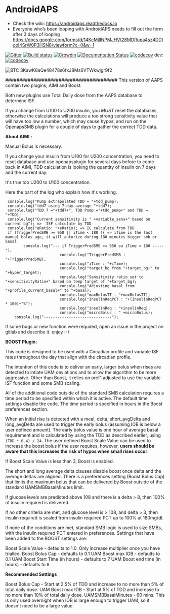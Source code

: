 # AndroidAPS

* Check the wiki: https://androidaps.readthedocs.io
*  Everyone who’s been looping with AndroidAPS needs to fill out the form after 3 days of looping  https://docs.google.com/forms/d/14KcMjlINPMJHVt28MDRupa4sz4DDIooI4SrW0P3HSN8/viewform?c=0&w=1

[![Gitter](https://badges.gitter.im/MilosKozak/AndroidAPS.svg)](https://gitter.im/MilosKozak/AndroidAPS?utm_source=badge&utm_medium=badge&utm_campaign=pr-badge&utm_content=badge)
[![Build status](https://travis-ci.org/nightscout/AndroidAPS.svg?branch=master)](https://travis-ci.org/nightscout/AndroidAPS)
[![Crowdin](https://d322cqt584bo4o.cloudfront.net/androidaps/localized.svg)](https://translations.androidaps.org/project/androidaps)
[![Documentation Status](https://readthedocs.org/projects/androidaps/badge/?version=latest)](https://androidaps.readthedocs.io/en/latest/?badge=latest)
[![codecov](https://codecov.io/gh/MilosKozak/AndroidAPS/branch/master/graph/badge.svg)](https://codecov.io/gh/MilosKozak/AndroidAPS)
dev: [![codecov](https://codecov.io/gh/MilosKozak/AndroidAPS/branch/dev/graph/badge.svg)](https://codecov.io/gh/MilosKozak/AndroidAPS)


![BTC](https://bitit.io/assets/coins/icon-btc-1e5a37bc0eb730ac83130d7aa859052bd4b53ac3f86f99966627801f7b0410be.svg) 3KawK8aQe48478s6fxJ8Ms6VTWkwjgr9f2

########################################
This version of AAPS contain two plugins, AIMI and Boost.

Both new plugins use Total Daily dose from the AAPS database to determine ISF.

If you change from U100 to U200 insulin, you *MUST* reset the databases, otherwise the calculations will produce a too strong sensitivity value that will have too low a number, which may cause hypos, and run on the OpenapsSMB plugin for a couple of days to gather the correct TDD data.

**About AIMI :**

Manual Bolus is necessary.

If you change your insulin from U100 for U200 concentration, you need to reset database and use openapsplugin for several days before to come back in AIMI, TDD calculation is looking the quantity of insulin on 7 days and the current day.

It's true too U200 to U100 concentration.

Here the part of the log who explain how it's working.

     console.log("Pump extrapolated TDD = "+tdd_pump);
     console.log("tdd7 using 7-day average "+tdd7);
     console.log("TDD 7 ="+tdd7+", TDD Pump ="+tdd_pump+" and TDD = "+TDD);
     console.log("Current sensitivity is " +variable_sens+" based on current bg"); =>  ISF calculate by TDD
     console.log("eRatio: "+eRatio); => IC calculate from TDD
     if (TriggerPredSMB >= 950 || iTime < 180 ){ => iTime is the last manual bolus age, it will autorize during 180 minutes bigger smb or basal
            console.log("--- if TriggerPredSMB >= 950 ou iTime < 180 -----");
                            console.log("TriggerPredSMB : "+TriggerPredSMB);
                            console.log("iTime : "+iTime);
                            console.log("target_bg from "+target_bg+" to "+hyper_target);
                            console.log("Sensitivity ratio set to "+sensitivityRatio+" based on temp target of "+target_bg);
                            console.log("Adjusting basal from "+profile_current_basal+" to "+basal);
                            console.log("maxBolusTT : "+maxBolusTT);
                            console.log("InsulinReqPCT : "+(insulinReqPCT * 100)+"%");
                            console.log("insulinReq : "+insulinReq);
                            console.log("microBolus : " +microBolus);
        console.log("------------------------------");

If some bugs or new function were required, open an issue in the project on gitlab and describe it.
enjoy :-)

**BOOST Plugin:**

This code is designed to be used with a Circadian profile and variable ISF rates throughout the day that align with the circadian profile.

The intention of this code is to deliver an early, larger bolus when rises are detected to intiate UAM deviations and to allow the algorithm to be more aggressive. Other than Boost, it relies on oref1 adjusted to use the variable ISF function and some SMB scaling.

All of the additional code outside of the standard SMB calculation requires a time period to be specified within which it is active. The default time settings disable the code. The time period is specified in hours in the Boost preferences section.

When an initial rise is detected with a meal, delta, short_avgDelta and long_avgDelta are used to trigger the early bolus (assuming IOB is below a user defined amount). The early bolus value is one hour of average basal requirement and is calculated by using the TDD as described earlier, using `(TDD * 0.4) / 24`. The user defined Boost Scale Value can be used to increase the boost bolus if the user requires, however, **users should be aware that this increases the risk of hypos when small rises occur**.

If Boost Scale Value is less than 3, Boost is enabled.

The short and long average delta clauses disable boost once delta and the average deltas are aligned. There is a preferences setting (Boost Bolus Cap) that limits the maximum bolus that can be delivered by Boost outside of the standard UAMSMBBasalMinutes limit.

If glucose levels are predicted above 108 and there is a delta > 8, then 100% of insulin required is delivered.

If no other criteria are met, and glucose level is > 108, and delta > 3, then insulin required is scaled from insulin required PCT up to 100% at 180mg/dl.

If none of the conditions are met, standard SMB logic is used to size SMBs, with the insulin required PCT entered in preferences.
Settings that have been added to the BOOST settings are:

Boost Scale Value - defaults to 1.0. Only increase multiplier once you have trialled. 
Boost Bolus Cap - defaults to 0.1
UAM Boost max IOB - defaults to 0.1
UAM Boost Start Time (in hours) - defaults to 7
UAM Boost end time (in hours) - defaults to 8

**Recommended Settings**

Boost Bolus Cap - Start at 2.5% of TDD and increase to no more than 5% of total daily dose.
UAM Boost max IOB - Start at 5% of TDD and increase to no more than 10% of total daily dose.
UAMSMBBasalMinutes - 60 mins. This is only used overnight when IOB is large enough to trigger UAM, so it doesn't need to be a large value. 
